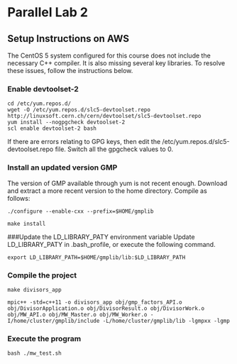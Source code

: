 # Parallel Lab 2
## Setup Instructions on AWS
The CentOS 5 system configured for this course does not include the necessary C++ compiler. It is also missing several key libraries. To resolve these issues, follow the instructions below.

### Enable devtoolset-2

    cd /etc/yum.repos.d/
    wget -O /etc/yum.repos.d/slc5-devtoolset.repo http://linuxsoft.cern.ch/cern/devtoolset/slc5-devtoolset.repo
    yum install --nogpgcheck devtoolset-2
    scl enable devtoolset-2 bash

If there are errors relating to GPG keys, then edit the /etc/yum.repos.d/slc5-devtoolset.repo file. Switch all the gpgcheck values to 0.

### Install an updated version GMP
The version of GMP available through yum is not recent enough. Download and extract a more recent version to the home directory. Compile as follows:

    ./configure --enable-cxx --prefix=$HOME/gmplib

    make install

###Update the LD_LIBRARY_PATY environment variable
Update LD_LIBRARY_PATY in .bash_profile, or execute the following command.

    export LD_LIBRARY_PATH=$HOME/gmplib/lib:$LD_LIBRARY_PATH


### Compile the project

    make divisors_app

    mpic++ -std=c++11 -o divisors_app obj/gmp_factors_API.o obj/DivisorApplication.o obj/DivisorResult.o obj/DivisorWork.o obj/MW_API.o obj/MW_Master.o obj/MW_Worker.o -I/home/cluster/gmplib/include -L/home/cluster/gmplib/lib -lgmpxx -lgmp


### Execute the program

    bash ./mw_test.sh
